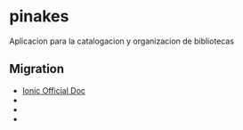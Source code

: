 # pinakes

Aplicacion para la catalogacion y organizacion de bibliotecas

## Migration

+ [Ionic Official Doc](https://beta.ionicframework.com/docs/building/migration)
+ [](https://moduscreate.com/blog/upgrading-an-ionic-3-application-to-ionic-4/)
+ [](https://www.joshmorony.com/the-ionic-4-migration-survival-guide/)
+ [](https://www.djamware.com/post/5b5cffaf80aca707dd4f65aa/building-crud-mobile-app-using-ionic-4-angular-6-and-cordova)
